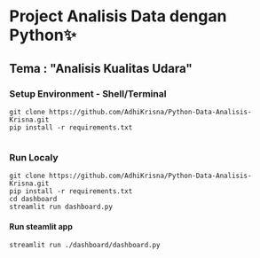 # Project Analisis Data dengan Python✨
## Tema : "Analisis Kualitas Udara"

### Setup Environment - Shell/Terminal
```
git clone https://github.com/AdhiKrisna/Python-Data-Analisis-Krisna.git
pip install -r requirements.txt


```
### Run Localy
```
git clone https://github.com/AdhiKrisna/Python-Data-Analisis-Krisna.git
pip install -r requirements.txt
cd dashboard
streamlit run dashboard.py
```

#### Run steamlit app
```
streamlit run ./dashboard/dashboard.py
```